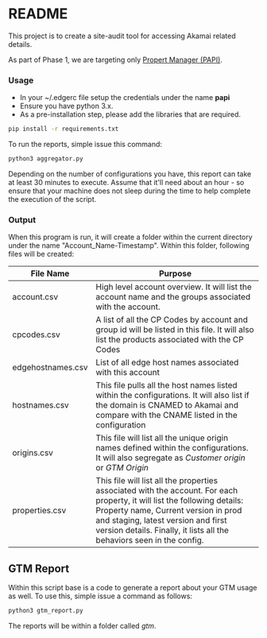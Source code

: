 # README #

This project is to create a site-audit tool for accessing Akamai related details. 

As part of Phase 1, we are targeting only [Propert Manager (PAPI)](https://developer.akamai.com/api/luna/papi/overview.html).

### Usage ###

- In your ~/.edgerc file setup the credentials under the name __papi__
- Ensure you have python 3.x. 
- As a pre-installation step, please add the libraries that are required.
```bash
pip install -r requirements.txt
```

To run the reports, simple issue this command:
```bash
python3 aggregator.py
```

Depending on the number of configurations you have, this report can take at least 30 minutes to execute. Assume that it'll need about an hour - so ensure that your machine does not sleep during the time to help complete the execution of the script.

### Output ###
When this program is run, it will create a folder within the current directory under the name "Account_Name-Timestamp". Within this folder, following files will be created:

|File Name| Purpose|
|---------|--------|
| account.csv | High level account overview. It will list the account name and the groups associated with the account. |
| cpcodes.csv | A list of all the CP Codes by account and group id will be listed in this file. It will also list the products associated with the CP Codes |
| edgehostnames.csv| List of all edge host names associated with this account |
| hostnames.csv | This file pulls all the host names listed within the configurations. It will also list if the domain is CNAMED to Akamai and compare with the CNAME listed in the configuration |
| origins.csv | This file will list all the unique origin names defined within the configurations. It will also segregate as *Customer origin* or *GTM Origin* |
| properties.csv | This file will list all the properties associated with the account. For each property, it will list the following details: Property name, Current version in prod and staging, latest version and first version details. Finally, it lists all the behaviors seen in the config. |


## GTM Report
Within this script base is a code to generate a report about your GTM usage as well. To use this, simple issue a command as follows:

```bash
python3 gtm_report.py
```

The reports will be within a folder called _gtm_.